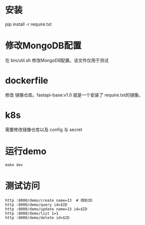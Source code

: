 # 安装

  pip install -r require.txt

# 修改MongoDB配置

  在 bin/util.sh 修改MongoDB配置。该文件仅用于测试

# dockerfile

  修改 镜像仓库。fastapi-base:v1.0 就是一个安装了 require.txt的镜像。

# k8s

  需要修改镜像仓库以及 config 与 secret

# 运行demo

  ```shell
  make dev
  ```

# 测试访问

  ```shell
  http :8000/demo/create name=13  # 得到ID
  http :8000/demo/query id=$ID
  http :8000/demo/update name=13 id=$ID
  http :8000/demo/list 1=1
  http :8000/demo/delete id=$ID
  ```
